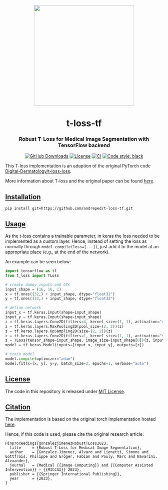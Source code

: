 <div align="center">
<img src="./assets/tloss.gif" width="320">
<h1 align="center">t-loss-tf</h1>
<h3 align="center">Robust T-Loss for Medical Image Segmentation with TensorFlow backend</h3>

[![GitHub Downloads](https://img.shields.io/github/downloads/andreped/t-loss-tf/total?label=GitHub%20downloads&logo=github)](https://github.com/andreped/t-loss-tf/releases)
[![License](https://img.shields.io/badge/License-MIT-green.svg)](https://opensource.org/licenses/MIT)
[![CI](https://github.com/andreped/t-loss-tf/workflows/tests/badge.svg)](https://github.com/andreped/t-loss-tf/actions)
<a href="https://github.com/psf/black"><img alt="Code style: black" src="https://img.shields.io/badge/code%20style-black-000000.svg"></a>

</div>

This T-loss implementation is an adaption of the original PyTorch code [Digital-Dermatology/t-loss-loss](https://github.com/Digital-Dermatology/t-loss).

More information about T-loss and the original paper can be found [here](https://robust-tloss.github.io/).

## [Installation](https://github.com/andreped/t-loss-tf#installation)
```
pip install git+https://github.com/andreped/t-loss-tf.git
```

## [Usage](https://github.com/andreped/t-loss-tf#usage)
As the t-loss contains a trainable parameter, in keras the loss needed to be implemented as a custom layer.
Hence, instead of setting the loss as normally through `model.compile(loss=[...])`, just add it to the model
at an appropriate place (e.g., at the end of the network).

An example can be seen below:

```python
import tensorflow as tf
from t_loss import TLoss

# create dummy inputs and GTs
input_shape = (16, 16, 1)
x = tf.ones((32,) + input_shape, dtype="float32")
y = tf.ones((32,) + input_shape, dtype="float32")

# define network
input_x = tf.keras.Input(shape=input_shape)
input_y = tf.keras.Input(shape=input_shape)
z = tf.keras.layers.Conv2D(filters=4, kernel_size=(1, 1), activation="relu")(input_x)
z = tf.keras.layers.MaxPooling2D(pool_size=(2, 2))(z)
z = tf.keras.layers.UpSampling2D(size=(2, 2))(z)
z = tf.keras.layers.Conv2D(filters=1, kernel_size=(1, 1), activation="sigmoid")(z)
z = TLoss(tensor_shape=input_shape, image_size=input_shape[0])(z, input_y)
model = tf.keras.Model(inputs=[input_x, input_y], outputs=[z])

# train model
model.compile(optimizer="adam")
model.fit(x=[x, y], y=y, batch_size=2, epochs=1, verbose="auto")
```

## [License](https://github.com/andreped/t-loss-tf#license)
The code in this repository is released under [MIT License](https://github.com/andreped/t-loss-tf/blob/main/LICENSE).

## [Citation](https://github.com/andreped/t-loss-tf#citation)
The implementation is based on the original torch implementation hosted [here](https://github.com/Digital-Dermatology/t-loss).

Hence, if this code is used, please cite the original research article:
```
@inproceedings{gonzalezjimenezRobustTLoss2023,
  title     = {Robust T-Loss for Medical Image Segmentation},
  author    = {Gonzalez-Jimenez, Alvaro and Lionetti, Simone and Gottfrois, Philippe and Gröger, Fabian and Pouly, Marc and Navarini, Alexander},
  journal   = {Medical {{Image Computing}} and {{Computer Assisted Intervention}} – {{MICCAI}} 2023},
  publisher = {{Springer International Publishing}},
  year      = {2023},
}
```
